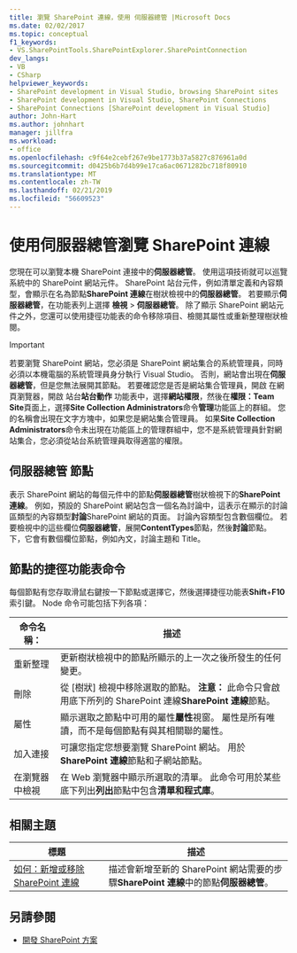 ```yaml
---
title: 瀏覽 SharePoint 連線，使用 伺服器總管 |Microsoft Docs
ms.date: 02/02/2017
ms.topic: conceptual
f1_keywords:
- VS.SharePointTools.SharePointExplorer.SharePointConnection
dev_langs:
- VB
- CSharp
helpviewer_keywords:
- SharePoint development in Visual Studio, browsing SharePoint sites
- SharePoint development in Visual Studio, SharePoint Connections
- SharePoint Connections [SharePoint development in Visual Studio]
author: John-Hart
ms.author: johnhart
manager: jillfra
ms.workload:
- office
ms.openlocfilehash: c9f64e2cebf267e9be1773b37a5827c876961a0d
ms.sourcegitcommit: d0425b6b7d4b99e17ca6ac0671282bc718f80910
ms.translationtype: MT
ms.contentlocale: zh-TW
ms.lasthandoff: 02/21/2019
ms.locfileid: "56609523"
---
```

# <a name="browse-sharepoint-connections-by-using-server-explorer"></a>使用伺服器總管瀏覽 SharePoint 連線
  您現在可以瀏覽本機 SharePoint 連接中的**伺服器總管**。 使用這項技術就可以巡覽系統中的 SharePoint 網站元件。 SharePoint 站台元件，例如清單定義和內容類型，會顯示在名為節點**SharePoint 連線**在樹狀檢視中的**伺服器總管**。 若要顯示**伺服器總管**，在功能表列上選擇 **檢視** > **伺服器總管**。 除了顯示 SharePoint 網站元件之外，您還可以使用捷徑功能表的命令移除項目、檢閱其屬性或重新整理樹狀檢閱。

> [!IMPORTANT]
>  若要瀏覽 SharePoint 網站，您必須是 SharePoint 網站集合的系統管理員，同時必須以本機電腦的系統管理員身分執行 Visual Studio。 否則，網站會出現在**伺服器總管**，但是您無法展開其節點。 若要確認您是否是網站集合管理員，開啟 在網頁瀏覽器，開啟 站台**站台動作** 功能表中，選擇**網站權限**，然後在**權限：Team Site**頁面上，選擇**Site Collection Administrators**命令**管理**功能區上的群組。 您的名稱會出現在文字方塊中，如果您是網站集合管理員。 如果**Site Collection Administrators**命令未出現在功能區上的管理群組中，您不是系統管理員針對網站集合，您必須從站台系統管理員取得適當的權限。

## <a name="server-explorer-nodes"></a>伺服器總管 節點
 表示 SharePoint 網站的每個元件中的節點**伺服器總管**樹狀檢視下的**SharePoint 連線**。 例如，預設的 SharePoint 網站包含一個名為討論中，這表示在顯示的討論區類型的內容類型**討論**SharePoint 網站的頁面。 討論內容類型包含數個欄位。 若要檢視中的這些欄位**伺服器總管**，展開**ContentTypes**節點，然後**討論**節點。 下，它會有數個欄位節點，例如內文，討論主題和 Title。

## <a name="node-shortcut-menu-commands"></a>節點的捷徑功能表命令
 每個節點有您存取滑鼠右鍵按一下節點或選擇它，然後選擇捷徑功能表**Shift**+**F10**索引鍵。 Node 命令可能包括下列各項：

|命令名稱：|描述|
|------------------|-----------------|
|重新整理|更新樹狀檢視中的節點所顯示的上一次之後所發生的任何變更。|
|刪除|從 [樹狀] 檢視中移除選取的節點。 **注意：** 此命令只會啟用底下所列的 SharePoint 連線**SharePoint 連線**節點。|
|屬性|顯示選取之節點中可用的屬性**屬性**視窗。 屬性是所有唯讀，而不是每個節點有與其相關聯的屬性。|
|加入連接|可讓您指定您想要瀏覽 SharePoint 網站。 用於**SharePoint 連線**節點和子網站節點。|
|在瀏覽器中檢視|在 Web 瀏覽器中顯示所選取的清單。 此命令可用於某些 底下列出**列出**節點中包含**清單和程式庫**。|

## <a name="related-topics"></a>相關主題

|標題|描述|
|-----------|-----------------|
|[如何：新增或移除 SharePoint 連線](../sharepoint/how-to-add-or-remove-sharepoint-connections.md)|描述會新增至新的 SharePoint 網站需要的步驟**SharePoint 連線**中的節點**伺服器總管**。|

## <a name="see-also"></a>另請參閱
- [開發 SharePoint 方案](../sharepoint/developing-sharepoint-solutions.md)
